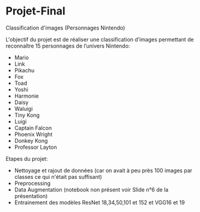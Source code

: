 # Projet-Final
Classification d'images (Personnages Nintendo)

L'objectif du projet est de réaliser une classification d’images permettant de reconnaître 15 personnages de l’univers Nintendo:

- Mario
- Link
- Pikachu
- Fox
- Toad
- Yoshi
- Harmonie
- Daisy
- Waluigi
- Tiny Kong
- Luigi
- Captain Falcon
- Phoenix Wright
- Donkey Kong
- Professor Layton

Etapes du projet:

- Nettoyage et rajout de données (car on avait à peu près 100 images par classes ce qui n'était pas suffisant)
- Preprocessing
- Data Augmentation (notebook non présent voir Slide n°6 de la présentation)
- Entrainement des modèles ResNet 18,34,50,101 et 152 et VGG16 et 19

